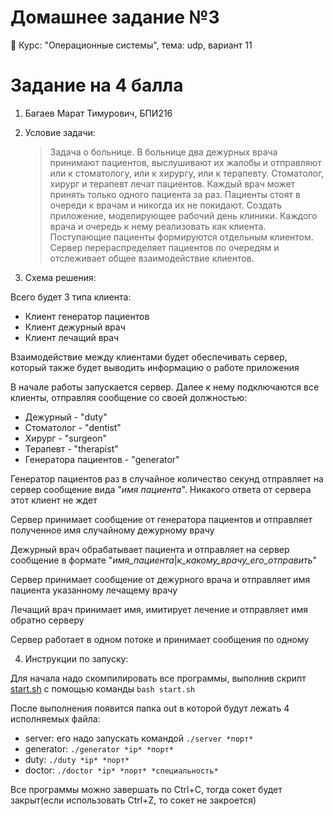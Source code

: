 # Домашнее задание №3
🏫 Курс: "Операционные системы", тема: udp, вариант 11

# Задание на 4 балла
1. Багаев Марат Тимурович, БПИ216
2. Условие задачи:

   > Задача о больнице. В больнице два дежурных врача принимают пациентов, выслушивают их жалобы и отправляют или к стоматологу, или к хирургу, или к терапевту. Стоматолог, хирург и терапевт лечат пациентов. Каждый врач может принять только одного пациента за раз. Пациенты стоят в очереди к врачам и никогда их не покидают. Создать приложение, моделирующее рабочий день клиники. Каждого врача и очередь к нему реализовать как клиента. Поступающие пациенты формируются отдельным клиентом. Сервер перераспределяет пациентов по очередям и отслеживает общее взаимодействие клиентов.
3. Схема решения:

Всего будет 3 типа клиента:
- Клиент генератор пациентов
- Клиент дежурный врач
- Клиент лечащий врач

Взаимодействие между клиентами будет обеспечивать сервер, который также будет выводить информацию о работе приложения

В начале работы запускается сервер. Далее к нему подключаются все клиенты, отправляя сообщение со своей должностью:
- Дежурный - "duty"
- Стоматолог - "dentist"
- Хирург - "surgeon"
- Терапевт - "therapist"
- Генератора пациентов - "generator"

Генератор пациентов раз в случайное количество секунд отправляет на сервер сообщение вида "*имя пациента*". Никакого ответа от сервера этот клиент не ждет

Сервер принимает сообщение от генератора пациентов и отправляет полученное имя случайному дежурному врачу

Дежурный врач обрабатывает пациента и отправляет на сервер сообщение в формате "*имя_пациента*|*к_какому_врачу_его_отправить*" 

Сервер принимает сообщение от дежурного врача и отправляет имя пациента указанному лечащему врачу

Лечащий врач принимает имя, имитирует лечение и отправляет имя обратно серверу

Сервер работает в одном потоке и принимает сообщения по одному

4. Инструкции по запуску:
   
Для начала надо скомпилировать все программы, выполнив скрипт [start.sh](./start.sh) с помощью команды ```bash start.sh```

После выполнения появится папка out в которой будут лежать 4 исполняемых файла:
- server: его надо запускать командой ```./server *порт*```
- generator: ```./generator *ip* *порт*``` 
- duty: ```./duty *ip* *порт*``` 
- doctor: ```./doctor *ip* *порт* *специальность*```

Все программы можно завершать по Ctrl+C, тогда сокет будет закрыт(если использовать Ctrl+Z, то сокет не закроется)

